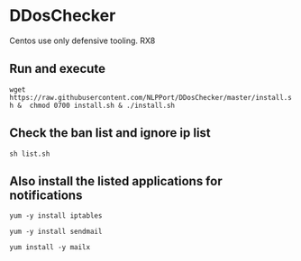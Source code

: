 # DDosChecker
Centos use only defensive tooling. RX8 


## Run and execute

`wget https://raw.githubusercontent.com/NLPPort/DDosChecker/master/install.sh &  chmod 0700 install.sh & ./install.sh`

## Check the ban list and ignore ip list

`sh list.sh`


## Also install the listed applications for notifications

`yum -y install iptables`

`yum -y install sendmail`

`yum install -y mailx`


